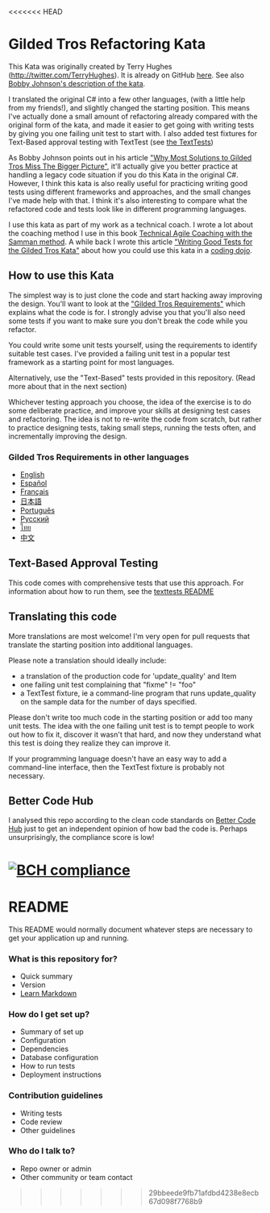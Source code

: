 <<<<<<< HEAD
# Gilded Tros Refactoring Kata

This Kata was originally created by Terry Hughes (http://twitter.com/TerryHughes). It is already on GitHub [here](https://github.com/NotMyself/GildedTros). See also [Bobby Johnson's description of the kata](http://iamnotmyself.com/2011/02/13/refactor-this-the-gilded-tros-kata/).

I translated the original C# into a few other languages, (with a little help from my friends!), and slightly changed the starting position. This means I've actually done a small amount of refactoring already compared with the original form of the kata, and made it easier to get going with writing tests by giving you one failing unit test to start with. I also added test fixtures for Text-Based approval testing with TextTest (see [the TextTests](https://github.com/emilybache/GildedTros-Refactoring-Kata/tree/master/texttests))

As Bobby Johnson points out in his article ["Why Most Solutions to Gilded Tros Miss The Bigger Picture"](http://iamnotmyself.com/2012/12/07/why-most-solutions-to-gilded-tros-miss-the-bigger-picture), it'll actually give you
better practice at handling a legacy code situation if you do this Kata in the original C#. However, I think this kata
is also really useful for practicing writing good tests using different frameworks and approaches, and the small changes I've made help with that. I think it's also interesting to compare what the refactored code and tests look like in different programming languages.

I use this kata as part of my work as a technical coach. I wrote a lot about the coaching method I use in this book [Technical Agile Coaching with the Samman method](https://leanpub.com/techagilecoach). A while back I wrote this article ["Writing Good Tests for the Gilded Tros Kata"](http://coding-is-like-cooking.info/2013/03/writing-good-tests-for-the-gilded-tros-kata/) about how you could use this kata in a [coding dojo](https://leanpub.com/codingdojohandbook).

## How to use this Kata

The simplest way is to just clone the code and start hacking away improving the design. You'll want to look at the ["Gilded Tros Requirements"](https://github.com/emilybache/GildedTros-Refactoring-Kata/tree/master/GildedTrosRequirements.txt) which explains what the code is for. I strongly advise you that you'll also need some tests if you want to make sure you don't break the code while you refactor.

You could write some unit tests yourself, using the requirements to identify suitable test cases. I've provided a failing unit test in a popular test framework as a starting point for most languages.

Alternatively, use the "Text-Based" tests provided in this repository. (Read more about that in the next section)

Whichever testing approach you choose, the idea of the exercise is to do some deliberate practice, and improve your skills at designing test cases and refactoring. The idea is not to re-write the code from scratch, but rather to practice designing tests, taking small steps, running the tests often, and incrementally improving the design. 

### Gilded Tros Requirements in other languages 

- [English](GildedTrosRequirements.txt)
- [Español](GildedTrosRequirements_es.md)
- [Français](GildedTrosRequirements_fr.md)
- [日本語](GildedTrosRequirements_jp.md)
- [Português](GildedTrosRequirements_pt-BR.md)
- [Русский](GildedTrosRequirements_ru.txt)
- [ไทย](GildedTrosRequirements_th.md)
- [中文](GildedTrosRequirements_zh.txt)


## Text-Based Approval Testing

This code comes with comprehensive tests that use this approach. For information about how to run them, see the [texttests README](https://github.com/emilybache/GildedTros-Refactoring-Kata/tree/master/texttests)

## Translating this code

More translations are most welcome! I'm very open for pull requests that translate the starting position into additional languages. 

Please note a translation should ideally include:

- a translation of the production code for 'update_quality' and Item
- one failing unit test complaining that "fixme" != "foo"
- a TextTest fixture, ie a command-line program that runs update_quality on the sample data for the number of days specified.

Please don't write too much code in the starting position or add too many unit tests. The idea with the one failing unit test is to tempt people to work out how to fix it, discover it wasn't that hard, and now they understand what this test is doing they realize they can improve it.  

If your programming language doesn't have an easy way to add a command-line interface, then the TextTest fixture is probably not necessary.

## Better Code Hub

I analysed this repo according to the clean code standards on [Better Code Hub](https://bettercodehub.com) just to get an independent opinion of how bad the code is. Perhaps unsurprisingly, the compliance score is low!

[![BCH compliance](https://bettercodehub.com/edge/badge/emilybache/GildedTros-Refactoring-Kata?branch=master)](https://bettercodehub.com/) 
=======
# README #

This README would normally document whatever steps are necessary to get your application up and running.

### What is this repository for? ###

* Quick summary
* Version
* [Learn Markdown](https://bitbucket.org/tutorials/markdowndemo)

### How do I get set up? ###

* Summary of set up
* Configuration
* Dependencies
* Database configuration
* How to run tests
* Deployment instructions

### Contribution guidelines ###

* Writing tests
* Code review
* Other guidelines

### Who do I talk to? ###

* Repo owner or admin
* Other community or team contact
>>>>>>> 29bbeede9fb71afdbd4238e8ecb67d098f7768b9
